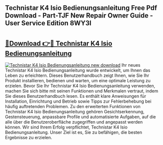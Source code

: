 ## Technistar K4 Isio Bedienungsanleitung Free Pdf Download - Part-TJF New Repair Owner Guide - User Service Edition 8WY3l

# <h2><a href="http://df2z2b8.blite.top/?on=Technistar+K4+Isio+Bedienungsanleitung">🔗Download 👉🔴 Technistar K4 Isio Bedienungsanleitung</a></h2>

[![Technistar K4 Isio Bedienungsanleitung new download](https://i.imgur.com/lujVjoI.png)](http://df2z2b8.blite.top/?on=Technistar+K4+Isio+Bedienungsanleitung)
Ihr neues Technistar K4 Isio Bedienungsanleitung wurde entwickelt, um Ihnen das Leben zu erleichtern. Dieses Benutzerhandbuch zeigt Ihnen, wie Sie Ihr Produkt installieren, bedienen und warten, um eine optimale Leistung zu erzielen. Bevor Sie Ihr Technistar K4 Isio Bedienungsanleitung verwenden, machen Sie sich bitte mit seinen Funktionen und Merkmalen vertraut, indem Sie dieses Benutzerhandbuch lesen. Es enthält klare Anweisungen für Installation, Einrichtung und Betrieb sowie Tipps zur Fehlerbehebung bei häufig auftretenden Problemen. Zu den erweiterten Funktionen von Technistar K4 Isio Bedienungsanleitung gehören Gesichtserkennung, Gestensteuerung, anpassbare Profile und automatisierte Aufgaben, auf die alle über die Benutzeroberfläche zugegriffen und angepasst werden können. Wir sind Ihrem Erfolg verpflichtet, Technistar K4 Isio Bedienungsanleitung. Unser Ziel ist es, Sie zu befähigen, die besten Ergebnisse zu erzielen.
